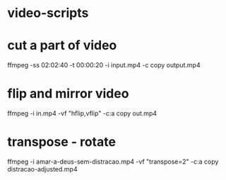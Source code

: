 # video-scripts

# cut a part of video
 ffmpeg -ss 02:02:40 -t 00:00:20  -i input.mp4 -c copy  output.mp4

# flip and mirror video
ffmpeg -i in.mp4 -vf "hflip,vflip" -c:a copy out.mp4

# transpose - rotate
ffmpeg -i amar-a-deus-sem-distracao.mp4 -vf "transpose=2" -c:a copy distracao-adjusted.mp4
